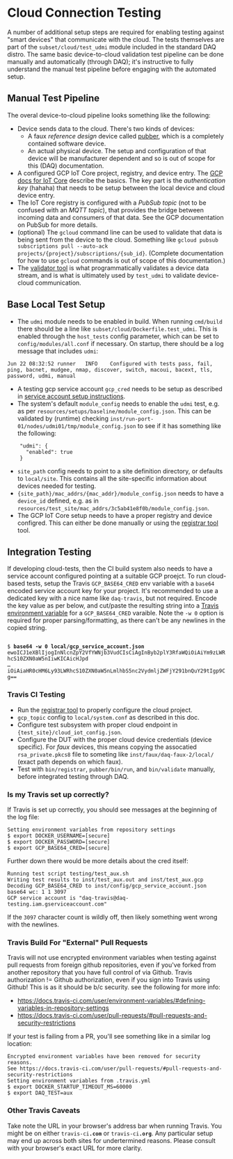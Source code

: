 # Cloud Connection Testing

A number of additional setup steps are required for enabling testing against "smart devices"
that communicate with the cloud. The tests themselves are part of the `subset/cloud/test_udmi`
module included in the standard DAQ distro. The same basic device-to-cloud validation test
pipeline can be done manually and automatically (through DAQ); it's instructive to fully
understand the manual test pipeline before engaging with the automated setup.

## Manual Test Pipeline

The overal device-to-cloud pipeline looks something like the following:

* Device sends data to the cloud. There's two kinds of devices:
  * A faux _reference design_ device called [pubber](pubber.md), which is a completely contained
  software device.
  * An actual physical device. The setup and configuration of that device will be manufacturer
  dependent and so is out of scope for this (DAQ) documentation.
* A configured GCP IoT Core project, registry, and device entry. The
[GCP docs for IoT Core](https://cloud.google.com/iot/docs/how-tos/devices) describe the basics. The
key part is the _authentication key_ (hahaha) that needs to be setup between the local device and
cloud device entry.
* The IoT Core registry is configured with a _PubSub topic_ (not to be confused with an _MQTT topic_),
that provides the bridge between incoming data and consumers of that data. See the GCP documentation
on PubSub for more details.
* (optional) The `gcloud` command line can be used to validate that data is being sent from the
device to the cloud. Something like
`gcloud pubsub subscriptions pull --auto-ack projects/{project}/subscriptions/{sub_id}`.
(Complete documentation for how to use `gcloud` commands is out of scope of this documentation.)
* The [validator tool](validator.md) is what programmatically validates a device data stream, and
is what is ultimately used by `test_udmi` to validate device-cloud communication.

## Base Local Test Setup

* The `udmi` module needs to be enabled in build. When running `cmd/build` there should be a line
like `subset/cloud/Dockerfile.test_udmi`. This is enabled through the `host_tests` config parameter,
which can be set to `config/modules/all.conf` if necessary. On startup, there should be a log
message that includes `udmi`:
```
Jun 22 08:32:52 runner   INFO    Configured with tests pass, fail, ping, bacnet, mudgee, nmap, discover, switch, macoui, bacext, tls, password, udmi, manual
```
* A testing gcp service account `gcp_cred` needs to be setup as described in
[service account setup instructions](service.md).
* The system's default `module_config` needs to enable the `udmi` test, e.g. as per
`resources/setups/baseline/module_config.json`. This can be validated by (runtime) checking
`inst/run-port-01/nodes/udmi01/tmp/module_config.json` to see if it has something like the following:
```
    "udmi": {
      "enabled": true
    }
```
* `site_path` config needs to point to a site definition directory, or defaults to `local/site`.
This contains all the site-specific information about devices needed for testing.
* `{site_path}/mac_addrs/{mac_addr}/module_config.json` needs to have a `device_id` defined, e.g.
as in `resources/test_site/mac_addrs/3c5ab41e8f0b/module_config.json`.
* The GCP IoT Core setup needs to have a proper registry and device configred. This can either
be done manually or using the [registrar tool](registrar.md) tool.

## Integration Testing

If developing cloud-tests, then the CI build system also needs to have a service account configured
pointing at a suitable GCP proejct. To run cloud-based tests, setup the Travis `GCP_BASE64_CRED`
env variable with a `base64` encoded service account key for your project. It's recommended to
use a dedicated key with a nice name like `daq-travis`, but not required. Encode the key value
as per below, and cut/paste the resulting string into a
[Travis environment variable](https://docs.travis-ci.com/user/environment-variables/#defining-variables-in-repository-settings)
for a `GCP_BASE64_CRED` varaible. Note the `-w 0` option is required for proper parsing/formatting,
as there can't be any newlines in the copied string.

<code>
$ <b>base64 -w 0 local/gcp_service_account.json</b>
ewoICJ1eXBlIjogInNlcnZpY2VfYWNjb3VudCIsCiAgInByb2plY3RfaWQiOiAiYm9zLWRhcS10ZXN0aW5nIiwKICAicHJpd
&hellip;
iOiAiaHR0cHM6Ly93LWRhcS10ZXN0aW5nLmlhbS5nc2VydmljZWFjY291bnQuY29tIgp9Cg==
</code>

### Travis CI Testing

* Run the [registrar tool](registrar.md) to properly configure the cloud project.
* `gcp_topic` config to `local/system.conf` as described in this doc.
* Configure test subsystem with proper cloud endpoint in `{test_site}/cloud_iot_config.json`.
* Configure the DUT with the proper cloud device credentials (device specific). For _faux_ devices, this means copying
the assocatied `rsa_private.pkcs8` file to someting like `inst/faux/daq-faux-2/local/` (exact path depends on which faux).
* Test with `bin/registrar`, `pubber/bin/run`, and `bin/validate` manually, before integrated testing through DAQ.

### Is my Travis set up correctly?

If Travis is set up correctly, you should see messages at the beginning of the log file:
```
Setting environment variables from repository settings
$ export DOCKER_USERNAME=[secure]
$ export DOCKER_PASSWORD=[secure]
$ export GCP_BASE64_CRED=[secure]
```

Further down there would be more details about the cred itself:
```
Running test script testing/test_aux.sh
Writing test results to inst/test_aux.out and inst/test_aux.gcp
Decoding GCP_BASE64_CRED to inst/config/gcp_service_account.json
base64 wc: 1 1 3097
GCP service account is "daq-travis@daq-testing.iam.gserviceaccount.com"
```

If the `3097` character count is wildly off, then likely something went wrong with the newlines.

### Travis Build For "External" Pull Requests

Travis will not use encrypted environment variables when testing against pull requests
from foreign github repositories, even if you've forked from another repository that you
have full control of via Github. Travis authorization != Github authorization, even if
you sign into Travis using Github! This is as it should be b/c security. see the following
for more info:

- https://docs.travis-ci.com/user/environment-variables/#defining-variables-in-repository-settings
- https://docs.travis-ci.com/user/pull-requests/#pull-requests-and-security-restrictions

If your test is failing from a PR, you'll see something like in a similar log location:

```
Encrypted environment variables have been removed for security reasons.
See https://docs.travis-ci.com/user/pull-requests/#pull-requests-and-security-restrictions
Setting environment variables from .travis.yml
$ export DOCKER_STARTUP_TIMEOUT_MS=60000
$ export DAQ_TEST=aux
```

### Other Travis Caveats

Take note the URL in your browser's address bar when running Travis. You might be on either
<code>travis-ci<b>.com</b></code> or <code>travis-ci<b>.org</b></code>. Any particular setup
may end up across both sites for undertermined reasons. Please consult with your browser's
exact URL for more clarity.
